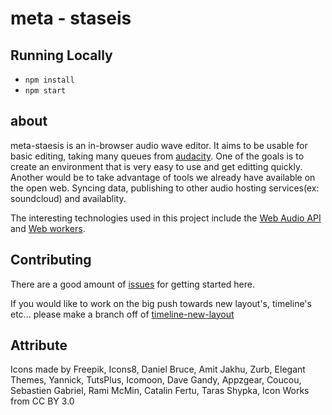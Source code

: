 # meta - staseis

## Running Locally
* `npm install`
* `npm start`

## about
meta-staesis is an in-browser audio wave editor. It aims to be usable for basic editing,
taking many queues from [audacity](http://audacity.sourceforge.net/). One of the goals is to create an environment that
is very easy to use and get editting quickly. Another would be to take advantage of
tools we already have available on the open web. Syncing data, publishing to other
audio hosting services(ex: soundcloud) and availablity.

The interesting technologies used in this project include the [Web Audio API](http://www.w3.org/2011/audio/wiki/Main_Page)
and [Web workers](https://developer.mozilla.org/en-US/docs/Web/API/Web_Workers_API/basic_usage).

## Contributing
There are a good amount of [issues](https://github.com/meandavejustice/metastaseis/issues) for getting started here.

If you would like to work on the big push towards new layout's, timeline's etc... please
make a branch off of [timeline-new-layout](https://github.com/meandavejustice/metastaseis/tree/timeline-new-layout)

## Attribute

Icons made by Freepik, Icons8, Daniel Bruce, Amit Jakhu, Zurb, Elegant Themes, Yannick, TutsPlus, Icomoon, Dave Gandy, Appzgear, Coucou, Sebastien Gabriel, Rami McMin, Catalin Fertu, Taras Shypka, Icon Works from CC BY 3.0
